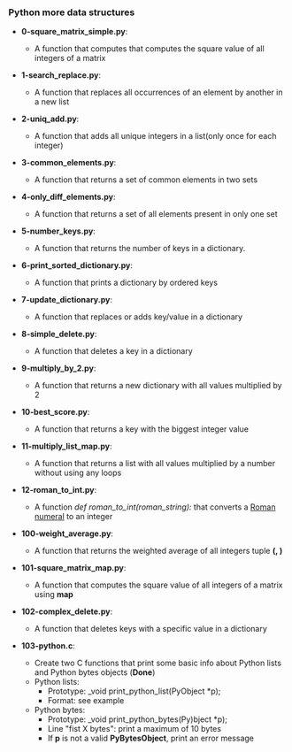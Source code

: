 ### Python more data structures
- **0-square_matrix_simple.py**:
  - A function that computes that computes the square value of all integers of a matrix

- **1-search_replace.py**:
  - A function that replaces all occurrences of an element by another in a new list

- **2-uniq_add.py**:
  - A function that adds all unique integers in a list(only once for each integer) 

- **3-common_elements.py**:
  - A function that returns a set of common elements in two sets

- **4-only_diff_elements.py**:
  - A function that returns a set of all elements present in only one set

- **5-number_keys.py**:
  - A function that returns the number of keys in a dictionary.

- **6-print_sorted_dictionary.py**:
  - A function that prints a dictionary by ordered keys

- **7-update_dictionary.py**:
  - A function that replaces or adds key/value in a dictionary

- **8-simple_delete.py**:
  - A function that deletes a key in a dictionary
  
- **9-multiply_by_2.py**:
  - A function that returns a new dictionary with all values multiplied by 2
  
- **10-best_score.py**:
  - A function that returns a key with the biggest integer value
  
- **11-multiply_list_map.py**:
  - A function that returns a list with all values multiplied by a number without using any loops

- **12-roman_to_int.py**:
  - A function *def roman_to_int(roman_string):* that converts a [Roman numeral](https://en.wikipedia.org/wiki/Roman_numerals) to an integer

- **100-weight_average.py**:
  - A function that returns the weighted average of all integers tuple **(<score>, <weight>)**
  
- **101-square_matrix_map.py**:
  - A function that computes the square value of all integers of a matrix using **map**
  
- **102-complex_delete.py**:
  - A function that deletes keys with a specific value in a dictionary
  
- **103-python.c**:
  - Create two C functions that print some basic info about Python lists and Python bytes objects (**Done**)
  - Python lists:
    - Prototype: _void print_python_list(PyObject *p);
    - Format: see example
  - Python bytes:
    - Prototype: _void print_python_bytes(Py)bject *p);
    - Line "fist X bytes": print a maximum of 10 bytes
    - If **p** is not a valid **PyBytesObject**, print an error message
